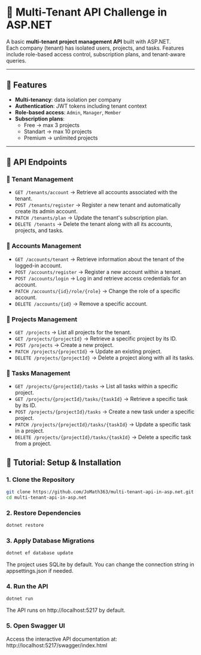 # 🏢 Multi-Tenant API Challenge in ASP.NET  

A basic **multi-tenant project management API** built with ASP.NET.  
Each company (tenant) has isolated users, projects, and tasks. Features include role-based access control, subscription plans, and tenant-aware queries.  

---

## 🚀 Features
- **Multi-tenancy**: data isolation per company  
- **Authentication**: JWT tokens including tenant context  
- **Role-based access**: `Admin`, `Manager`, `Member`  
- **Subscription plans**:
  - Free → max 3 projects
  - Standart → max 10 projects
  - Premium → unlimited projects

---

## 🔗 API Endpoints

### 🔹 Tenant Management
- `GET /tenants/account` → Retrieve all accounts associated with the tenant.  
- `POST /tenants/register` → Register a new tenant and automatically create its admin account.  
- `PATCH /tenants/plan` → Update the tenant's subscription plan.  
- `DELETE /tenants` → Delete the tenant along with all its accounts, projects, and tasks.  

### 🔹 Accounts Management
- `GET /accounts/tenant` → Retrieve information about the tenant of the logged-in account.  
- `POST /accounts/register` → Register a new account within a tenant.  
- `POST /accounts/login` → Log in and retrieve access credentials for an account.  
- `PATCH /accounts/{id}/role/{role}` → Change the role of a specific account.  
- `DELETE /accounts/{id}` → Remove a specific account.  

### 🔹 Projects Management
- `GET /projects` → List all projects for the tenant.  
- `GET /projects/{projectId}` → Retrieve a specific project by its ID.  
- `POST /projects` → Create a new project.  
- `PATCH /projects/{projectId}` → Update an existing project.  
- `DELETE /projects/{projectId}` → Delete a project along with all its tasks.  

### 🔹 Tasks Management
- `GET /projects/{projectId}/tasks` → List all tasks within a specific project.  
- `GET /projects/{projectId}/tasks/{taskId}` → Retrieve a specific task by its ID.  
- `POST /projects/{projectId}/tasks` → Create a new task under a specific project.  
- `PATCH /projects/{projectId}/tasks/{taskId}` → Update a specific task in a project.  
- `DELETE /projects/{projectId}/tasks/{taskId}` → Delete a specific task from a project.  

## 🔧 Tutorial: Setup & Installation

### 1. Clone the Repository

```bash
git clone https://github.com/JoMath363/multi-tenant-api-in-asp.net.git
cd multi-tenant-api-in-asp.net
```

### 2. Restore Dependencies

```bash
dotnet restore
```
### 3. Apply Database Migrations

```bash
dotnet ef database update
```
The project uses SQLite by default. You can change the connection string in appsettings.json if needed.

### 4. Run the API

```bash
dotnet run
```
The API runs on http://localhost:5217 by default.

### 5. Open Swagger UI

Access the interactive API documentation at:
http://localhost:5217/swagger/index.html




